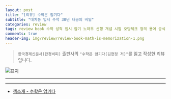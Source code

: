 ```yaml
---  
layout: post  
title: "[리뷰] 수학은 암기다"  
subtitle: "대치동 입시 수학 30년 내공의 비밀"  
categories: review  
tags: review book 수학 성적 입시 암기 노하우 선행 개념 시험 오답체크 정의 용어 공식 풀이     
comments: true  
header-img: img/review/review-book-math-is-memorization-1.png
---  
```

  
> `한국경제신문사(한경비피)` 출판사의 `"수학은 암기다(김현정 저)"`를 읽고 작성한 리뷰입니다.  

![표지](https://theorydb.github.io/assets/img/review/review-book-math-is-memorization-1.png)  

---

> 


---

* [책소개 - 수학은 암기다](http://www.yes24.com/Product/Goods/117371983)
